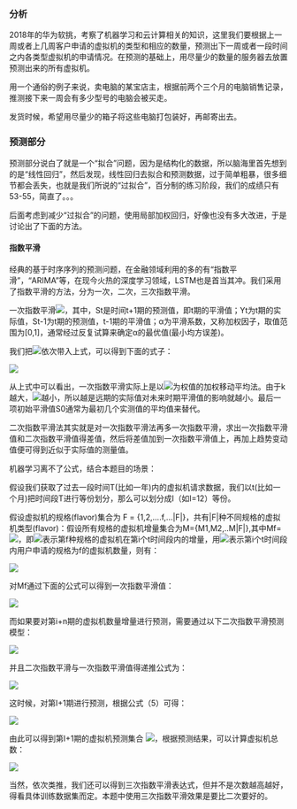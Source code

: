 ### 分析

2018年的华为软挑，考察了机器学习和云计算相关的知识，这里我们要根据上一周或者上几周客户申请的虚拟机的类型和相应的数量，预测出下一周或者一段时间之内各类型虚拟机的申请情况。在预测的基础上，用尽量少的数量的服务器去放置预测出来的所有虚拟机。

用一个通俗的例子来说，卖电脑的某宝店主，根据前两个三个月的电脑销售记录，推测接下来一周会有多少型号的电脑会被买走。

发货时候，希望用尽量少的箱子将这些电脑打包装好，再邮寄出去。

### 预测部分

预测部分说白了就是一个“拟合”问题，因为是结构化的数据，所以脑海里首先想到的是“线性回归”，然后发现，线性回归去拟合和预测数据，过于简单粗暴，很多细节都会丢失，也就是我们所说的“过拟合”，百分制的练习阶段，我们的成绩只有53-55，简直了。。。

后面考虑到减少“过拟合”的问题，使用局部加权回归，好像也没有多大改进，于是讨论出了下面的方法。

#### 指数平滑

经典的基于时序序列的预测问题，在金融领域利用的多的有“指数平滑”，“ARIMA”等，在现今火热的深度学习领域，LSTM也是首当其冲。我们采用了指数平滑的方法，分为一次，二次，三次指数平滑。

一次指数平滑![](https://img-blog.csdnimg.cn/20190219100039110.png)，其中，St是时间t+1期的预测值，即t期的平滑值；Yt为t期的实际值，St-1为t期的预测值，t-1期的平滑值；α为平滑系数，又称加权因子，取值范围为[0,1]，通常经过反复试算来确定α的最优值(最小均方误差)。

我们把![](https://img-blog.csdnimg.cn/20190219100550586.png)依次带入上式，可以得到下面的式子：

![](https://img-blog.csdnimg.cn/20190219100651640.png)

从上式中可以看出，一次指数平滑实际上是以![](https://img-blog.csdnimg.cn/20190219100759882.png)为权值的加权移动平均法。由于k越大，![](https://img-blog.csdnimg.cn/20190219100759882.png)越小，所以越是远期的实际值对未来时期平滑值的影响就越小。最后一项初始平滑值S0通常为最初几个实测值的平均值来替代。

二次指数平滑法其实就是对一次指数平滑法再多一次指数平滑，求出一次指数平滑值和二次指数平滑值得差值，然后将差值加到一次指数平滑值上，再加上趋势变动值便可得到近似于实际值的测量值。

机器学习离不了公式，结合本题目的场景：

假设我们获取了过去一段时间T(比如一年)内的虚拟机请求数据，我们以t(比如一个月)把时间段T进行等份划分，那么可以划分成I（如I=12）等份。

假设虚拟机的规格(flavor)集合为 F = {1,2,....f,...|F|}，共有|F|种不同规格的虚拟机类型(flavor)：假设所有规格的虚拟机增量集合为M={M1,M2,..M|F|},其中Mf=![](https://img-blog.csdnimg.cn/20190219101812738.png)，即![](https://img-blog.csdnimg.cn/20190219101932857.png)表示第f种规格的虚拟机在第i个t时间段内的增量，用![](https://img-blog.csdnimg.cn/20190219102058899.png)表示第i个t时间段内用户申请的规格为f的虚拟机数量，则有：

![](https://img-blog.csdnimg.cn/20190219102218923.png)

对Mf通过下面的公式可以得到一次指数平滑值：

![](https://img-blog.csdnimg.cn/20190219102416180.png)

而如果要对第i+n期的虚拟机数量增量进行预测，需要通过以下二次指数平滑预测模型：

![](https://img-blog.csdnimg.cn/20190219102623198.png)

并且二次指数平滑与一次指数平滑值得递推公式为：

![](https://img-blog.csdnimg.cn/20190219102820835.png)

这时候，对第I+1期进行预测，根据公式（5）可得：

![](https://img-blog.csdnimg.cn/2019021910300955.png)

由此可以得到第I+1期的虚拟机预测集合 ![](https://img-blog.csdnimg.cn/20190219103137537.png)，根据预测结果，可以计算虚拟机总数：

![](https://img-blog.csdnimg.cn/20190219103216189.png)

当然，依次类推，我们还可以得到三次指数平滑表达式，但并不是次数越高越好，得看具体训练数据集而定。本题中使用三次指数平滑效果是要比二次要好的。

